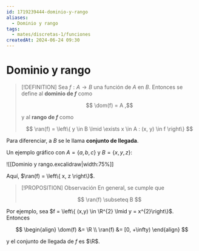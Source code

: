 ```yaml
---
id: 1719239444-dominio-y-rango
aliases:
  - Dominio y rango
tags:
  - mates/discretas-1/funciones
createdAt: 2024-06-24 09:30
---
```


# Dominio y rango

> [!DEFINITION]
> Sea $f: A \to B$ una función de $A$ en $B$. Entonces se define al **dominio de $f$** como
> 
> $$
> \dom(f) = A
> ,$$
> 
> y al **rango de $f$** como
> 
> $$
> \ran(f) = \left\{ y \in B \lmid \exists x \in A : (x, y) \in f \right\}
> $$

Para diferenciar, a $B$ se le llama **conjunto de llegada**.

Un ejemplo gráfico con $A = \left\{  a, b, c\right\}$ y $B = \left\{ x, y, z \right\}$:

![[Dominio y rango.excalidraw|width:75%]]

Aquí, $\ran(f) = \left\{ x, z \right\}$.

> [!PROPOSITION] Observación
> En general, se cumple que 
> 
> $$
> \ran(f) \subseteq B
> $$

Por ejemplo, sea $f = \left\{ (x,y) \in \R^{2} \lmid y = x^{2}\right\}$. Entonces

$$
\begin{align}
\dom(f) &= \R \\
\ran(f) &= [0, +\infty)
\end{align}
$$

y el conjunto de llegada de $f$ es $\R$.
